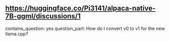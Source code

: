 ## https://huggingface.co/Pi3141/alpaca-native-7B-ggml/discussions/1

contains_question: yes
question_part: How do I convert v0 to v1 for the new llama.cpp?